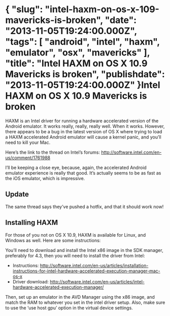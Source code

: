 {
    "slug": "intel-haxm-on-os-x-109-mavericks-is-broken",
    "date": "2013-11-05T19:24:00.000Z",
    "tags": [
        "android",
        "intel",
        "haxm",
        "emulator",
        "osx",
        "mavericks"
    ],
    "title": "Intel HAXM on OS X 10.9 Mavericks is broken",
    "publishdate": "2013-11-05T19:24:00.000Z"
}Intel HAXM on OS X 10.9 Mavericks is broken
===========================================




<p>HAXM is an Intel driver for running a hardware accelerated version of the Android emulator. It works really, really, really well. When it works. However, there appears to be a bug in the latest version of OS X where trying to load a HAXM accelerated Android emulator will cause a kernel panic, and you&rsquo;ll need to kill your Mac.</p>

<p>Here&rsquo;s the link to the thread on Intel&rsquo;s forums: <a href="http://software.intel.com/en-us/comment/1761988" target="_blank">http://software.intel.com/en-us/comment/1761988</a></p>

<p>I&rsquo;ll be keeping a close eye, because, again, the accelerated Android emulator experience is really that good. It&rsquo;s actually seems to be as fast as the iOS emulator, which is impressive.</p>

<h2>Update</h2>

<p>The same thread says they&rsquo;ve pushed a hotfix, and that it should work now!</p>

<h2>Installing HAXM</h2>

<p>For those of you not on OS X 10.9, HAXM is available for Linux, and Windows as well. Here are some instructions:</p>

<p>You&rsquo;ll need to download and install the Intel x86 image in the SDK manager, preferably for 4.3, then you will need to install the driver from Intel:</p>

<ul><li>Instructions: <a href="http://software.intel.com/en-us/articles/installation-instructions-for-intel-hardware-accelerated-execution-manager-mac-os-x" target="_blank">http://software.intel.com/en-us/articles/installation-instructions-for-intel-hardware-accelerated-execution-manager-mac-os-x</a></li>
<li>Driver download: <a href="http://software.intel.com/en-us/articles/intel-hardware-accelerated-execution-manager/" target="_blank">http://software.intel.com/en-us/articles/intel-hardware-accelerated-execution-manager/</a></li>
</ul><p>Then, set up an emulator in the AVD Manager using the x86 image, and match the RAM to whatever you set in the intel driver setup. Also, make sure to use the &lsquo;use host gpu&rsquo; option in the virtual device settings.</p>
